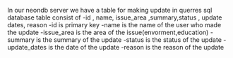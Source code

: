 In our neondb server we have a table for making update in querres
sql database table consist of
    -id , name, issue_area ,summary,status , update dates, reason
    -id is primary key
    -name is the name of the user who made the update
    -issue_area is the area of the issue(envorment,education)
    -summary is the summary of the update
    -status is the status of the update
    -update_dates is the date of the update
    -reason is the reason of the update
